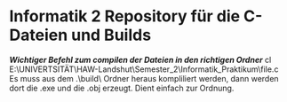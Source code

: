 # Informatik 2 Repository für die C-Dateien und Builds

***Wichtiger Befehl zum compilen der Dateien in den richtigen Ordner***
        cl E:\UNIVERTSITÄT\HAW-Landshut\Semester_2\Informatik_Praktikum\file.c
Es muss aus dem .\build\ Ordner heraus kompliliert werden, dann werden dort die .exe und die .obj erzeugt. Dient einfach zur Ordnung.